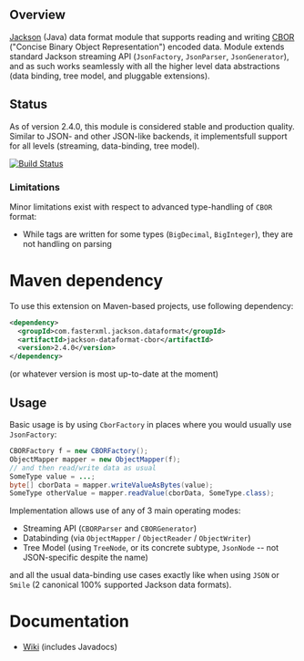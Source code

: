 ## Overview

[Jackson](/FasterXML/jackson) (Java) data format module that supports reading and writing 
[CBOR](https://www.rfc-editor.org/info/rfc7049)
("Concise Binary Object Representation") encoded data.
Module extends standard Jackson streaming API (`JsonFactory`, `JsonParser`, `JsonGenerator`), and as such works seamlessly with all the higher level data abstractions (data binding, tree model, and pluggable extensions).

## Status

As of version 2.4.0, this module is considered stable and production quality. Similar to JSON- and other JSON-like
backends, it implementsfull support for all levels (streaming, data-binding, tree model).

[![Build Status](https://fasterxml.ci.cloudbees.com/job/jackson-dataformat-cbor-master/badge/icon)](https://fasterxml.ci.cloudbees.com/job/jackson-dataformat-cbor-master/)

### Limitations

Minor limitations exist with respect to advanced type-handling of `CBOR` format:

* While tags are written for some types (`BigDecimal`, `BigInteger`), they are not handling on parsing

# Maven dependency

To use this extension on Maven-based projects, use following dependency:

```xml
<dependency>
  <groupId>com.fasterxml.jackson.dataformat</groupId>
  <artifactId>jackson-dataformat-cbor</artifactId>
  <version>2.4.0</version>
</dependency>
```

(or whatever version is most up-to-date at the moment)

## Usage

Basic usage is by using `CborFactory` in places where you would usually use `JsonFactory`:

```java
CBORFactory f = new CBORFactory();
ObjectMapper mapper = new ObjectMapper(f);
// and then read/write data as usual
SomeType value = ...;
byte[] cborData = mapper.writeValueAsBytes(value);
SomeType otherValue = mapper.readValue(cborData, SomeType.class);
```

Implementation allows use of any of 3 main operating modes:

* Streaming API (`CBORParser` and `CBORGenerator`)
* Databinding (via `ObjectMapper` / `ObjectReader` / `ObjectWriter`)
* Tree Model (using `TreeNode`, or its concrete subtype, `JsonNode` -- not JSON-specific despite the name)

and all the usual data-binding use cases exactly like when using `JSON` or `Smile` (2 canonical 100% supported Jackson data formats).

# Documentation

* [Wiki](../../wiki) (includes Javadocs)
